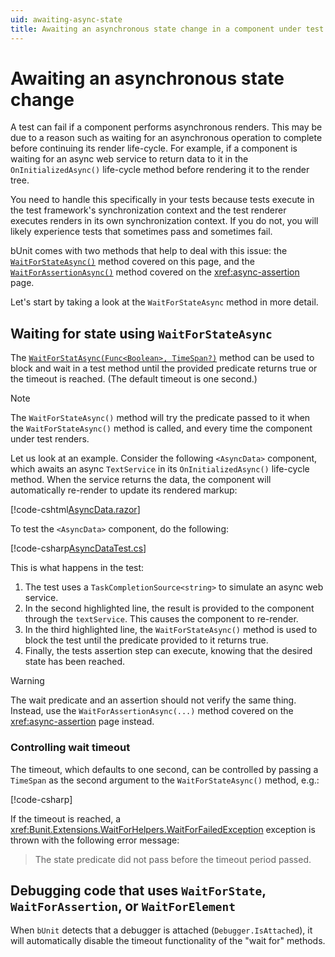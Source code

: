 ```yaml
---
uid: awaiting-async-state
title: Awaiting an asynchronous state change in a component under test
---
```


# Awaiting an asynchronous state change

A test can fail if a component performs asynchronous renders. This may be due to a reason such as waiting for an asynchronous operation to complete before continuing its render life-cycle. For example, if a component is waiting for an async web service to return data to it in the `OnInitializedAsync()` life-cycle method before rendering it to the render tree.

You need to handle this specifically in your tests because tests execute in the test framework's synchronization context and the test renderer executes renders in its own synchronization context. If you do not, you will likely experience tests that sometimes pass and sometimes fail.

bUnit comes with two methods that help to deal with this issue: the [`WaitForStateAsync()`](xref:Bunit.RenderedFragmentWaitForHelperExtensions.WaitForStateAsync(Bunit.RenderedFragment,Func{System.Boolean},System.Nullable{TimeSpan})) method covered on this page, and the [`WaitForAssertionAsync()`](xref:Bunit.RenderedFragmentWaitForHelperExtensions.WaitForAssertionAsync(Bunit.RenderedFragment,Action,System.Nullable{TimeSpan})) method covered on the <xref:async-assertion> page.

Let's start by taking a look at the `WaitForStateAsync` method in more detail.

## Waiting for state using `WaitForStateAsync`

The [`WaitForStatAsync(Func<Boolean>, TimeSpan?)`](xref:Bunit.RenderedFragmentWaitForHelperExtensions.WaitForStateAsync(Bunit.RenderedFragment,Func{System.Boolean},System.Nullable{TimeSpan})) method can be used to block and wait in a test method until the provided predicate returns true or the timeout is reached. (The default timeout is one second.)

> [!NOTE]
> The `WaitForStateAsync()` method will try the predicate passed to it when the `WaitForStateAsync()` method is called, and every time the component under test renders.

Let us look at an example. Consider the following `<AsyncData>` component, which awaits an async `TextService` in its `OnInitializedAsync()` life-cycle method. When the service returns the data, the component will automatically re-render to update its rendered markup:

[!code-cshtml[AsyncData.razor](../../../samples/components/AsyncData.razor)]

To test the `<AsyncData>` component, do the following:

[!code-csharp[AsyncDataTest.cs](../../../samples/tests/xunit/AsyncDataTest.cs?start=15&end=27&highlight=1,7,10,13)]

This is what happens in the test:

1. The test uses a `TaskCompletionSource<string>` to simulate an async web service.
2. In the second highlighted line, the result is provided to the component through the `textService`. This causes the component to re-render.
3. In the third highlighted line, the `WaitForStateAsync()` method is used to block the test until the predicate provided to it returns true.
4. Finally, the tests assertion step can execute, knowing that the desired state has been reached.

> [!WARNING]
> The wait predicate and an assertion should not verify the same thing. Instead, use the `WaitForAssertionAsync(...)` method covered on the <xref:async-assertion> page instead.
 
### Controlling wait timeout

The timeout, which defaults to one second, can be controlled by passing a `TimeSpan` as the second argument to the `WaitForStateAsync()` method, e.g.:

[!code-csharp[](../../../samples/tests/xunit/AsyncDataTest.cs?start=43&end=43)]

If the timeout is reached, a <xref:Bunit.Extensions.WaitForHelpers.WaitForFailedException> exception is thrown with the following error message:

> The state predicate did not pass before the timeout period passed.

## Debugging code that uses `WaitForState`, `WaitForAssertion`, or `WaitForElement`

When `bUnit` detects that a debugger is attached (`Debugger.IsAttached`), it will automatically disable the timeout functionality of the "wait for" methods.